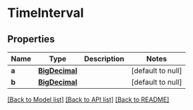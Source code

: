 # TimeInterval
## Properties

Name | Type | Description | Notes
------------ | ------------- | ------------- | -------------
**a** | [**BigDecimal**](number.md) |  | [default to null]
**b** | [**BigDecimal**](number.md) |  | [default to null]

[[Back to Model list]](../README.md#documentation-for-models) [[Back to API list]](../README.md#documentation-for-api-endpoints) [[Back to README]](../README.md)

